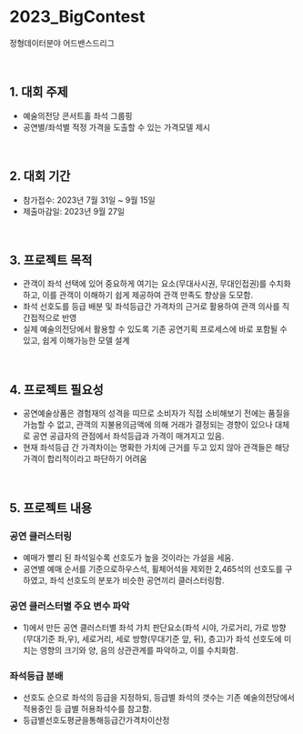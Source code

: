 # 2023_BigContest
정형데이터분야 어드밴스드리그

<br>

## 1. 대회 주제

- 예술의전당 콘서트홀 좌석 그룹핑
- 공연별/좌석별 적정 가격을 도출할 수 있는 가격모델 제시

<br>

## 2. 대회 기간

- 참가접수: 2023년 7월 31일 ~ 9월 15일
- 제출마감일: 2023년 9월 27일

<br>

## 3. 프로젝트 목적

- 관객이 좌석 선택에 있어 중요하게 여기는 요소(무대사시권, 무대인접권)를 수치화하고, 이를 관객이 이해하기 쉽게 제공하여 관객 만족도 향상을 도모함.
- 좌석 선호도를 등급 배분 및 좌석등급간 가격차의 근거로 활용하여 관객 의사를 직간접적으로 반영
- 실제 예술의전당에서 활용할 수 있도록 기존 공연기획 프로세스에 바로 포함될 수 있고, 쉽게 이해가능한 모델 설계

<br>

## 4. 프로젝트 필요성

- 공연예술상품은 경험재의 성격을 띠므로 소비자가 직접 소비해보기 전에는 품질을 가늠할 수 없고, 관객의 지불용의금액에 의해 거래가 결정되는 경향이 있으나 대체로 공연 공급자의 관점에서 좌석등급과 가격이 매겨지고 있음.
- 현재 좌석등급 간 가격차이는 명확한 가치에 근거를 두고 있지 않아 관객들은 해당 가격이 합리적이라고 파단하기 어려움

<br>

## 5. 프로젝트 내용

### 공연 클러스터링
- 예매가 빨리 된 좌석일수록 선호도가 높을 것이라는 가설을 세움.
- 공연별 예매 순서를 기준으로하우스석, 휠체어석을 제외한 2,465석의 선호도를 구하였고, 좌석 선호도의 분포가 비슷한 공연끼리 클러스터링함. 

### 공연 클러스터별 주요 변수 파악
- 1)에서 만든 공연 클러스터별 좌석 가치 판단요소(좌석 시야, 가로거리, 가로 방향(무대기준 좌,우), 세로거리, 세로 방향(무대기준 앞, 뒤), 층고)가 좌석 선호도에 미치는 영향의 크기와 양, 음의 상관관계를 파악하고, 이를 수치화함. 

### 좌석등급 분배
- 선호도 순으로 좌석의 등급을 지정하되, 등급별 좌석의 갯수는 기존 예술의전당에서 적용중인 등 급별 허용좌석수를 참고함.
- 등급별선호도평균을통해등급간가격차이산정
